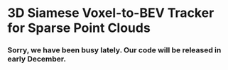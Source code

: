 # 3D Siamese Voxel-to-BEV Tracker for Sparse Point Clouds

### Sorry, we have been busy lately. Our code will be released in early December.

